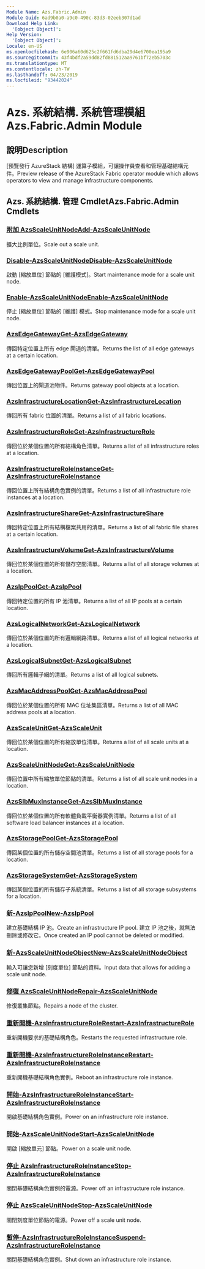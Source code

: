 ```yaml
---
Module Name: Azs.Fabric.Admin
Module Guid: 6ad9b0a0-a9c0-490c-83d3-02eeb307d1ad
Download Help Link:
  '[object Object]': 
Help Version:
  '[object Object]': 
Locale: en-US
ms.openlocfilehash: 6e906a60d625c2f661fd6dba29d4e6700ea195a9
ms.sourcegitcommit: 43f4bdf2a59dd82fd881512aa9761bf72eb5703c
ms.translationtype: MT
ms.contentlocale: zh-TW
ms.lasthandoff: 04/23/2019
ms.locfileid: "93442024"
---
```

# <span data-ttu-id="db567-101">Azs. 系統結構. 系統管理模組</span><span class="sxs-lookup"><span data-stu-id="db567-101">Azs.Fabric.Admin Module</span></span>
## <span data-ttu-id="db567-102">說明</span><span class="sxs-lookup"><span data-stu-id="db567-102">Description</span></span>
<span data-ttu-id="db567-103">[預覽發行 AzureStack 結構] 運算子模組，可讓操作員查看和管理基礎結構元件。</span><span class="sxs-lookup"><span data-stu-id="db567-103">Preview release of the AzureStack Fabric operator module which allows operators to view and manage infrastructure components.</span></span>

## <span data-ttu-id="db567-104">Azs. 系統結構. 管理 Cmdlet</span><span class="sxs-lookup"><span data-stu-id="db567-104">Azs.Fabric.Admin Cmdlets</span></span>
### [<span data-ttu-id="db567-105">附加 AzsScaleUnitNode</span><span class="sxs-lookup"><span data-stu-id="db567-105">Add-AzsScaleUnitNode</span></span>](Add-AzsScaleUnitNode.md)
<span data-ttu-id="db567-106">擴大比例單位。</span><span class="sxs-lookup"><span data-stu-id="db567-106">Scale out a scale unit.</span></span>

### [<span data-ttu-id="db567-107">Disable-AzsScaleUnitNode</span><span class="sxs-lookup"><span data-stu-id="db567-107">Disable-AzsScaleUnitNode</span></span>](Disable-AzsScaleUnitNode.md)
<span data-ttu-id="db567-108">啟動 [縮放單位] 節點的 [維護模式]。</span><span class="sxs-lookup"><span data-stu-id="db567-108">Start maintenance mode for a scale unit node.</span></span>

### [<span data-ttu-id="db567-109">Enable-AzsScaleUnitNode</span><span class="sxs-lookup"><span data-stu-id="db567-109">Enable-AzsScaleUnitNode</span></span>](Enable-AzsScaleUnitNode.md)
<span data-ttu-id="db567-110">停止 [縮放單位] 節點的 [維護] 模式。</span><span class="sxs-lookup"><span data-stu-id="db567-110">Stop maintenance mode for a scale unit node.</span></span>

### [<span data-ttu-id="db567-111">AzsEdgeGateway</span><span class="sxs-lookup"><span data-stu-id="db567-111">Get-AzsEdgeGateway</span></span>](Get-AzsEdgeGateway.md)
<span data-ttu-id="db567-112">傳回特定位置上所有 edge 閘道的清單。</span><span class="sxs-lookup"><span data-stu-id="db567-112">Returns the list of all edge gateways at a certain location.</span></span>

### [<span data-ttu-id="db567-113">AzsEdgeGatewayPool</span><span class="sxs-lookup"><span data-stu-id="db567-113">Get-AzsEdgeGatewayPool</span></span>](Get-AzsEdgeGatewayPool.md)
<span data-ttu-id="db567-114">傳回位置上的閘道池物件。</span><span class="sxs-lookup"><span data-stu-id="db567-114">Returns gateway pool objects at a location.</span></span>

### [<span data-ttu-id="db567-115">AzsInfrastructureLocation</span><span class="sxs-lookup"><span data-stu-id="db567-115">Get-AzsInfrastructureLocation</span></span>](Get-AzsInfrastructureLocation.md)
<span data-ttu-id="db567-116">傳回所有 fabric 位置的清單。</span><span class="sxs-lookup"><span data-stu-id="db567-116">Returns a list of all fabric locations.</span></span>

### [<span data-ttu-id="db567-117">AzsInfrastructureRole</span><span class="sxs-lookup"><span data-stu-id="db567-117">Get-AzsInfrastructureRole</span></span>](Get-AzsInfrastructureRole.md)
<span data-ttu-id="db567-118">傳回位於某個位置的所有結構角色清單。</span><span class="sxs-lookup"><span data-stu-id="db567-118">Returns a list of all infrastructure roles at a location.</span></span>

### [<span data-ttu-id="db567-119">AzsInfrastructureRoleInstance</span><span class="sxs-lookup"><span data-stu-id="db567-119">Get-AzsInfrastructureRoleInstance</span></span>](Get-AzsInfrastructureRoleInstance.md)
<span data-ttu-id="db567-120">傳回位置上所有結構角色實例的清單。</span><span class="sxs-lookup"><span data-stu-id="db567-120">Returns a list of all infrastructure role instances at a location.</span></span>

### [<span data-ttu-id="db567-121">AzsInfrastructureShare</span><span class="sxs-lookup"><span data-stu-id="db567-121">Get-AzsInfrastructureShare</span></span>](Get-AzsInfrastructureShare.md)
<span data-ttu-id="db567-122">傳回特定位置上所有結構檔案共用的清單。</span><span class="sxs-lookup"><span data-stu-id="db567-122">Returns a list of all fabric file shares at a certain location.</span></span>

### [<span data-ttu-id="db567-123">AzsInfrastructureVolume</span><span class="sxs-lookup"><span data-stu-id="db567-123">Get-AzsInfrastructureVolume</span></span>](Get-AzsInfrastructureVolume.md)
<span data-ttu-id="db567-124">傳回位於某個位置的所有儲存空間清單。</span><span class="sxs-lookup"><span data-stu-id="db567-124">Returns a list of all storage volumes at a location.</span></span>

### [<span data-ttu-id="db567-125">AzsIpPool</span><span class="sxs-lookup"><span data-stu-id="db567-125">Get-AzsIpPool</span></span>](Get-AzsIpPool.md)
<span data-ttu-id="db567-126">傳回特定位置的所有 IP 池清單。</span><span class="sxs-lookup"><span data-stu-id="db567-126">Returns a list of all IP pools at a certain location.</span></span>

### [<span data-ttu-id="db567-127">AzsLogicalNetwork</span><span class="sxs-lookup"><span data-stu-id="db567-127">Get-AzsLogicalNetwork</span></span>](Get-AzsLogicalNetwork.md)
<span data-ttu-id="db567-128">傳回位於某個位置的所有邏輯網路清單。</span><span class="sxs-lookup"><span data-stu-id="db567-128">Returns a list of all logical networks at a location.</span></span>

### [<span data-ttu-id="db567-129">AzsLogicalSubnet</span><span class="sxs-lookup"><span data-stu-id="db567-129">Get-AzsLogicalSubnet</span></span>](Get-AzsLogicalSubnet.md)
<span data-ttu-id="db567-130">傳回所有邏輯子網的清單。</span><span class="sxs-lookup"><span data-stu-id="db567-130">Returns a list of all logical subnets.</span></span>

### [<span data-ttu-id="db567-131">AzsMacAddressPool</span><span class="sxs-lookup"><span data-stu-id="db567-131">Get-AzsMacAddressPool</span></span>](Get-AzsMacAddressPool.md)
<span data-ttu-id="db567-132">傳回位於某個位置的所有 MAC 位址集區清單。</span><span class="sxs-lookup"><span data-stu-id="db567-132">Returns a list of all MAC address pools at a location.</span></span>

### [<span data-ttu-id="db567-133">AzsScaleUnit</span><span class="sxs-lookup"><span data-stu-id="db567-133">Get-AzsScaleUnit</span></span>](Get-AzsScaleUnit.md)
<span data-ttu-id="db567-134">傳回位於某個位置的所有縮放單位清單。</span><span class="sxs-lookup"><span data-stu-id="db567-134">Returns a list of all scale units at a location.</span></span>

### [<span data-ttu-id="db567-135">AzsScaleUnitNode</span><span class="sxs-lookup"><span data-stu-id="db567-135">Get-AzsScaleUnitNode</span></span>](Get-AzsScaleUnitNode.md)
<span data-ttu-id="db567-136">傳回位置中所有縮放單位節點的清單。</span><span class="sxs-lookup"><span data-stu-id="db567-136">Returns a list of all scale unit nodes in a location.</span></span>

### [<span data-ttu-id="db567-137">AzsSlbMuxInstance</span><span class="sxs-lookup"><span data-stu-id="db567-137">Get-AzsSlbMuxInstance</span></span>](Get-AzsSlbMuxInstance.md)
<span data-ttu-id="db567-138">傳回位於某個位置的所有軟體負載平衡器實例清單。</span><span class="sxs-lookup"><span data-stu-id="db567-138">Returns a list of all software load balancer instances at a location.</span></span>

### [<span data-ttu-id="db567-139">AzsStoragePool</span><span class="sxs-lookup"><span data-stu-id="db567-139">Get-AzsStoragePool</span></span>](Get-AzsStoragePool.md)
<span data-ttu-id="db567-140">傳回某個位置的所有儲存空間池清單。</span><span class="sxs-lookup"><span data-stu-id="db567-140">Returns a list of all storage pools for a location.</span></span>

### [<span data-ttu-id="db567-141">AzsStorageSystem</span><span class="sxs-lookup"><span data-stu-id="db567-141">Get-AzsStorageSystem</span></span>](Get-AzsStorageSystem.md)
<span data-ttu-id="db567-142">傳回某個位置的所有儲存子系統清單。</span><span class="sxs-lookup"><span data-stu-id="db567-142">Returns a list of all storage subsystems for a location.</span></span>

### [<span data-ttu-id="db567-143">新-AzsIpPool</span><span class="sxs-lookup"><span data-stu-id="db567-143">New-AzsIpPool</span></span>](New-AzsIpPool.md)
<span data-ttu-id="db567-144">建立基礎結構 IP 池。</span><span class="sxs-lookup"><span data-stu-id="db567-144">Create an infrastructure IP pool.</span></span>
<span data-ttu-id="db567-145">建立 IP 池之後，就無法刪除或修改它。</span><span class="sxs-lookup"><span data-stu-id="db567-145">Once created an IP pool cannot be deleted or modified.</span></span>

### [<span data-ttu-id="db567-146">新-AzsScaleUnitNodeObject</span><span class="sxs-lookup"><span data-stu-id="db567-146">New-AzsScaleUnitNodeObject</span></span>](New-AzsScaleUnitNodeObject.md)
<span data-ttu-id="db567-147">輸入可讓您新增 [刻度單位] 節點的資料。</span><span class="sxs-lookup"><span data-stu-id="db567-147">Input data that allows for adding a scale unit node.</span></span>

### [<span data-ttu-id="db567-148">修復 AzsScaleUnitNode</span><span class="sxs-lookup"><span data-stu-id="db567-148">Repair-AzsScaleUnitNode</span></span>](Repair-AzsScaleUnitNode.md)
<span data-ttu-id="db567-149">修復叢集節點。</span><span class="sxs-lookup"><span data-stu-id="db567-149">Repairs a node of the cluster.</span></span>

### [<span data-ttu-id="db567-150">重新開機-AzsInfrastructureRole</span><span class="sxs-lookup"><span data-stu-id="db567-150">Restart-AzsInfrastructureRole</span></span>](Restart-AzsInfrastructureRole.md)
<span data-ttu-id="db567-151">重新開機要求的基礎結構角色。</span><span class="sxs-lookup"><span data-stu-id="db567-151">Restarts the requested infrastructure role.</span></span>

### [<span data-ttu-id="db567-152">重新開機-AzsInfrastructureRoleInstance</span><span class="sxs-lookup"><span data-stu-id="db567-152">Restart-AzsInfrastructureRoleInstance</span></span>](Restart-AzsInfrastructureRoleInstance.md)
<span data-ttu-id="db567-153">重新開機基礎結構角色實例。</span><span class="sxs-lookup"><span data-stu-id="db567-153">Reboot an infrastructure role instance.</span></span>

### [<span data-ttu-id="db567-154">開始-AzsInfrastructureRoleInstance</span><span class="sxs-lookup"><span data-stu-id="db567-154">Start-AzsInfrastructureRoleInstance</span></span>](Start-AzsInfrastructureRoleInstance.md)
<span data-ttu-id="db567-155">開啟基礎結構角色實例。</span><span class="sxs-lookup"><span data-stu-id="db567-155">Power on an infrastructure role instance.</span></span>

### [<span data-ttu-id="db567-156">開始-AzsScaleUnitNode</span><span class="sxs-lookup"><span data-stu-id="db567-156">Start-AzsScaleUnitNode</span></span>](Start-AzsScaleUnitNode.md)
<span data-ttu-id="db567-157">開啟 [縮放單元] 節點。</span><span class="sxs-lookup"><span data-stu-id="db567-157">Power on a scale unit node.</span></span>

### [<span data-ttu-id="db567-158">停止 AzsInfrastructureRoleInstance</span><span class="sxs-lookup"><span data-stu-id="db567-158">Stop-AzsInfrastructureRoleInstance</span></span>](Stop-AzsInfrastructureRoleInstance.md)
<span data-ttu-id="db567-159">關閉基礎結構角色實例的電源。</span><span class="sxs-lookup"><span data-stu-id="db567-159">Power off an infrastructure role instance.</span></span>

### [<span data-ttu-id="db567-160">停止 AzsScaleUnitNode</span><span class="sxs-lookup"><span data-stu-id="db567-160">Stop-AzsScaleUnitNode</span></span>](Stop-AzsScaleUnitNode.md)
<span data-ttu-id="db567-161">關閉刻度單位節點的電源。</span><span class="sxs-lookup"><span data-stu-id="db567-161">Power off a scale unit node.</span></span>

### [<span data-ttu-id="db567-162">暫停-AzsInfrastructureRoleInstance</span><span class="sxs-lookup"><span data-stu-id="db567-162">Suspend-AzsInfrastructureRoleInstance</span></span>](Suspend-AzsInfrastructureRoleInstance.md)
<span data-ttu-id="db567-163">關閉基礎結構角色實例。</span><span class="sxs-lookup"><span data-stu-id="db567-163">Shut down an infrastructure role instance.</span></span>

